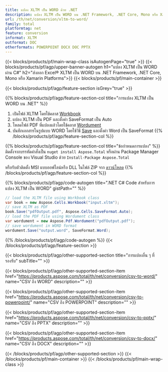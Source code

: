 ```yaml
---
title: แปลง XLTM เป็น WORD ด้วย .NET 
description: แปลง XLTM เป็น WORD บน .NET Framework, .NET Core, Mono หรือ Xamarin Platforms
url: /th/net/conversion/xltm-to-word/
family: total
platformtag: net
feature: conversion
informat: XLTM
outformat: DOC
otherformats: POWERPOINT DOCX DOC PPTX
---
```


{{< blocks/products/pf/main-wrap-class isAutogenPage="true" >}}
{{< blocks/products/pf/agp/upper-banner-autogen h1="แปลง XLTM เป็น WORD ผ่าน C#" h2="ส่งออก Excel&reg; XLTM เป็น WORD บน .NET Framework, .NET Core, Mono หรือ Xamarin Platforms">}}
{{< blocks/products/pf/main-container >}}

{{< blocks/products/pf/agp/feature-section isGrey="true" >}}

{{% blocks/products/pf/agp/feature-section-col title="การแปลง XLTM เป็น WORD บน .NET" %}}
1. เปิดไฟล์ XLTM โดยใช้คลาส [Workbook](https://apireference.aspose.com/cells/net/aspose.cells/workbook)
2. แปลง XLTM เป็น PDF และตั้งค่า SaveFormat เป็น Auto
3. โหลดไฟล์ PDF ที่แปลงแล้วโดยใช้คลาส [Wordument](https://apireference.aspose.com/pdf/net/aspose.pdf/wordument)
4. บันทึกเอกสารในรูปแบบ WORD โดยใช้วิธี [Save](https://apireference.aspose.com/pdf/net/aspose.pdf.wordument/save/methods/5) และตั้งค่า Word เป็น SaveFormat
{{% /blocks/products/pf/agp/feature-section-col %}}

{{% blocks/products/pf/agp/feature-section-col title="ข้อกำหนดการแปลง" %}}
ติดตั้งจากบรรทัดคำสั่งเป็น ```nuget install Aspose.Total``` หรือผ่าน Package Manager Console ของ Visual Studio ด้วย ```Install-Package Aspose.Total```

หรือรับตัวติดตั้ง MSI แบบออฟไลน์หรือ DLL ในไฟล์ ZIP จาก [ดาวน์โหลด](https://downloads.aspose.com/total/net)
{{% /blocks/products/pf/agp/feature-section-col %}}

{{% blocks/products/pf/agp/code-autogen title=".NET C# Code สำหรับการแปลง XLTM เป็น WORD" gistPath="" %}}
```cs
// load the XLTM file using Workbook class
var book = new Aspose.Cells.Workbook("input.xltm");
// save XLTM as PDF
book.Save("pdfOutput.pdf", Aspose.Cells.SaveFormat.Auto); 
// load the PDF file using Wordument class
var wordument = new Aspose.Pdf.Wordument("pdfOutput.pdf");
// save wordument in WORD format
wordument.Save("output.word", SaveFormat.Word); 
```
{{% /blocks/products/pf/agp/code-autogen %}}
{{< /blocks/products/pf/agp/feature-section >}}

{{< blocks/products/pf/agp/other-supported-section title="การแปลงอื่น ๆ ที่รองรับ" subTitle="" >}}

{{< blocks/products/pf/agp/other-supported-section-item href="https://products.aspose.com/total/th/net/conversion/csv-to-word/" name="CSV ถึง WORD" description="" >}}

{{< blocks/products/pf/agp/other-supported-section-item href="https://products.aspose.com/total/th/net/conversion/csv-to-powerpoint/" name="CSV ถึง POWERPOINT" description="" >}}

{{< blocks/products/pf/agp/other-supported-section-item href="https://products.aspose.com/total/th/net/conversion/csv-to-pptx/" name="CSV ถึง PPTX" description="" >}}

{{< blocks/products/pf/agp/other-supported-section-item href="https://products.aspose.com/total/th/net/conversion/csv-to-docx/" name="CSV ถึง DOCX" description="" >}}



{{< /blocks/products/pf/agp/other-supported-section >}}
{{< /blocks/products/pf/main-container >}}
{{< /blocks/products/pf/main-wrap-class >}}